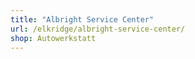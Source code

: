 ```yaml
---
title: "Albright Service Center"
url: /elkridge/albright-service-center/
shop: Autowerkstatt
---
```

